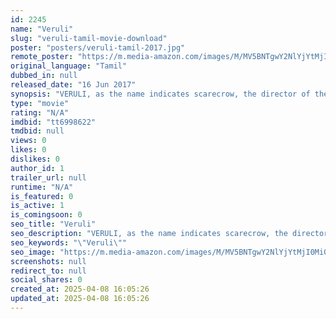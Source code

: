 ```yaml
---
id: 2245
name: "Veruli"
slug: "veruli-tamil-movie-download"
poster: "posters/veruli-tamil-2017.jpg"
remote_poster: "https://m.media-amazon.com/images/M/MV5BNTgwY2NlYjYtMjI0Mi00OWZiLThkY2ItZjk2NmVlMDQ3MWY0XkEyXkFqcGdeQXVyNzc2Mjc4Mjk@._V1_SX300.jpg"
original_language: "Tamil"
dubbed_in: null
released_date: "16 Jun 2017"
synopsis: "VERULI, as the name indicates scarecrow, the director of the film Amudhavanan throws a sequence of incidents that confuses Ashwin( Abishek) as real accidents. The events and evidence also scares the situation. Series of same event..."
type: "movie"
rating: "N/A"
imdbid: "tt6998622"
tmdbid: null
views: 0
likes: 0
dislikes: 0
author_id: 1
trailer_url: null
runtime: "N/A"
is_featured: 0
is_active: 1
is_comingsoon: 0
seo_title: "Veruli"
seo_description: "VERULI, as the name indicates scarecrow, the director of the film Amudhavanan throws a sequence of incidents that confuses Ashwin( Abishek) as real accidents. The events and evidence also scares the situation. Series of same event..."
seo_keywords: "\"Veruli\""
seo_image: "https://m.media-amazon.com/images/M/MV5BNTgwY2NlYjYtMjI0Mi00OWZiLThkY2ItZjk2NmVlMDQ3MWY0XkEyXkFqcGdeQXVyNzc2Mjc4Mjk@._V1_SX300.jpg"
screenshots: null
redirect_to: null
social_shares: 0
created_at: 2025-04-08 16:05:26
updated_at: 2025-04-08 16:05:26
---
```


